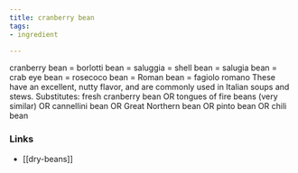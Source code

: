 ```yaml
---
title: cranberry bean
tags:
- ingredient

---
```

cranberry bean = borlotti bean = saluggia = shell bean = salugia bean = crab eye bean = rosecoco bean = Roman bean = fagiolo romano These have an excellent, nutty flavor, and are commonly used in Italian soups and stews. Substitutes: fresh cranberry bean OR tongues of fire beans (very similar) OR cannellini bean OR Great Northern bean OR pinto bean OR chili bean

### Links

* [[dry-beans]]
